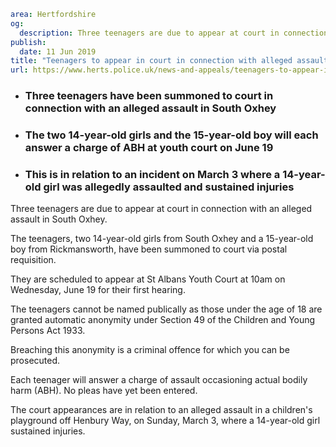 ```yaml
area: Hertfordshire
og:
  description: Three teenagers are due to appear at court in connection with an alleged assault in South Oxhey.
publish:
  date: 11 Jun 2019
title: "Teenagers to appear in court in connection with alleged assault \u2013 South Oxhey"
url: https://www.herts.police.uk/news-and-appeals/teenagers-to-appear-in-court-in-connection-with-alleged-assault-south-oxhey-0346
```

* ### Three teenagers have been summoned to court in connection with an alleged assault in South Oxhey

 * ### The two 14-year-old girls and the 15-year-old boy will each answer a charge of ABH at youth court on June 19

 * ### This is in relation to an incident on March 3 where a 14-year-old girl was allegedly assaulted and sustained injuries

Three teenagers are due to appear at court in connection with an alleged assault in South Oxhey.

The teenagers, two 14-year-old girls from South Oxhey and a 15-year-old boy from Rickmansworth, have been summoned to court via postal requisition.

They are scheduled to appear at St Albans Youth Court at 10am on Wednesday, June 19 for their first hearing.

The teenagers cannot be named publically as those under the age of 18 are granted automatic anonymity under Section 49 of the Children and Young Persons Act 1933.

Breaching this anonymity is a criminal offence for which you can be prosecuted.

Each teenager will answer a charge of assault occasioning actual bodily harm (ABH). No pleas have yet been entered.

The court appearances are in relation to an alleged assault in a children's playground off Henbury Way, on Sunday, March 3, where a 14-year-old girl sustained injuries.
